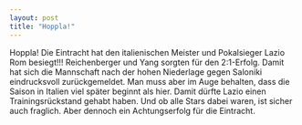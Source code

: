 ```yaml
---
layout: post
title: "Hoppla!"
---
```


Hoppla! Die Eintracht hat den italienischen Meister und Pokalsieger Lazio Rom besiegt!!! Reichenberger und Yang sorgten für den 2:1-Erfolg. Damit hat sich die Mannschaft nach der hohen Niederlage gegen Saloniki eindrucksvoll zurückgemeldet. Man muss aber im Auge behalten, dass die Saison in Italien viel später beginnt als hier. Damit dürfte Lazio einen Trainingsrückstand gehabt haben. Und ob alle Stars dabei waren, ist sicher auch fraglich. Aber dennoch ein Achtungserfolg für die Eintracht.
